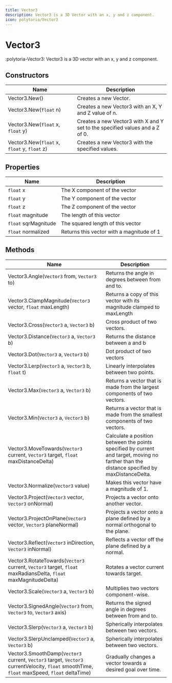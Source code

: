 ```yaml
---
title: Vector3
description: Vector3 is a 3D Vector with an x, y and z component.
icon: polytoria/Vector3
---
```


# Vector3

:polytoria-Vector3: Vector3 is a 3D vector with an x, y and z component.

## Constructors

| Name                                         | Description                                                                  |
| -------------------------------------------- | ---------------------------------------------------------------------------- |
| Vector3.New()                                | Creates a new Vector.                                                        |
| Vector3.New(`float` n)                       | Creates a new Vector3 with an X, Y and Z value of n.                         |
| Vector3.New(`float` x, `float` y)            | Creates a new Vector3 with X and Y set to the specified values and a Z of 0. |
| Vector3.New(`float` x, `float` y, `float` z) | Creates a new Vector3 with the specified values.                             |

## Properties

| Name                 | Description                               |
| -------------------- | ----------------------------------------- |
| `float` x            | The X component of the vector             |
| `float` y            | The Y component of the vector             |
| `float` z            | The Z component of the vector             |
| `float` magnitude    | The length of this vector                 |
| `float` sqrMagnitude | The squared length of this vector         |
| `float` normalized   | Returns this vector with a magnitude of 1 |

## Methods

| Name                                                                                                                                        | Description                                                                                                                                 |
| ------------------------------------------------------------------------------------------------------------------------------------------- | ------------------------------------------------------------------------------------------------------------------------------------------- |
| Vector3.Angle(`Vector3` from, `Vector3` to)                                                                                                 | Returns the angle in degrees between from and to.                                                                                           |
| Vector3.ClampMagnitude(`Vector3` vector, `float` maxLength)                                                                                 | Returns a copy of this vector with its magnitude clamped to maxLength                                                                       |
| Vector3.Cross(`Vector3` a, `Vector3` b)                                                                                                     | Cross product of two vectors.                                                                                                               |
| Vector3.Distance(`Vector3` a, `Vector3` b)                                                                                                  | Returns the distance between a and b                                                                                                        |
| Vector3.Dot(`Vector3` a, `Vector3` b)                                                                                                       | Dot product of two vectors                                                                                                                  |
| Vector3.Lerp(`Vector3` a, `Vector3` b, `float` t)                                                                                           | Linearly interpolates between two points.                                                                                                   |
| Vector3.Max(`Vector3` a, `Vector3` b)                                                                                                       | Returns a vector that is made from the largest components of two vectors.                                                                   |
| Vector3.Min(`Vector3` a, `Vector3` b)                                                                                                       | Returns a vector that is made from the smallest components of two vectors.                                                                  |
| Vector3.MoveTowards(`Vector3` current, `Vector3` target, `float` maxDistanceDelta)                                                          | Calculate a position between the points specified by current and target, moving no farther than the distance specified by maxDistanceDelta. |
| Vector3.Normalize(`Vector3` value)                                                                                                          | Makes this vector have a magnitude of 1.                                                                                                    |
| Vector3.Project(`Vector3` vector, `Vector3` onNormal)                                                                                       | Projects a vector onto another vector.                                                                                                      |
| Vector3.ProjectOnPlane(`Vector3` vector, `Vector3` planeNormal)                                                                             | Projects a vector onto a plane defined by a normal orthogonal to the plane.                                                                 |
| Vector3.Reflect(`Vector3` inDirection, `Vector3` inNormal)                                                                                  | Reflects a vector off the plane defined by a normal.                                                                                        |
| Vector3.RotateTowards(`Vector3` current, `Vector3` target, `float` maxRadiansDelta, `float` maxMagnitudeDelta)                              | Rotates a vector current towards target.                                                                                                    |
| Vector3.Scale(`Vector3` a, `Vector3` b)                                                                                                     | Multiplies two vectors component-wise.                                                                                                      |
| Vector3.SignedAngle(`Vector3` from, `Vector3` to, `Vector3` axis)                                                                           | Returns the signed angle in degrees between from and to.                                                                                    |
| Vector3.Slerp(`Vector3` a, `Vector3` b)                                                                                                     | Spherically interpolates between two vectors.                                                                                               |
| Vector3.SlerpUnclamped(`Vector3` a, `Vector3` b)                                                                                            | Spherically interpolates between two vectors.                                                                                               |
| Vector3.SmoothDamp(`Vector3` current, `Vector3` target, `Vector3` currentVelocity, `float` smoothTime, `float` maxSpeed, `float` deltaTime) | Gradually changes a vector towards a desired goal over time.                                                                                |
